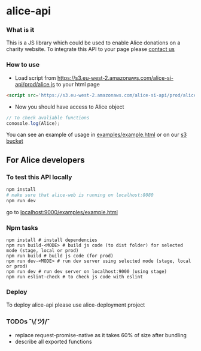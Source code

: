 # alice-api

### What is it
This is a JS library which could be used to enable Alice donations on a charity website.
To integrate this API to your page please [contact us](mailto:alice@alice.si)

### How to use
- Load script from https://s3.eu-west-2.amazonaws.com/alice-si-api/prod/alice.js to your html page
```html
<script src='https://s3.eu-west-2.amazonaws.com/alice-si-api/prod/alice.js'></script>
```
- Now you should have access to Alice object
```js
// To check avaliable functions
conosole.log(Alice);
```

You can see an example of usage in [examples/example.html](./examples/example.html) or on our [s3 bucket](https://s3.eu-west-2.amazonaws.com/alice-si-api/stage/examples/example.html)


## For Alice developers

### To test this API locally
```bash
npm install
# make sure that alice-web is running on localhost:8080
npm run dev
```
go to [localhost:9000/examples/example.html](http://localhost:9000/examples/example.html)


### Npm tasks
```
npm install # install dependencies
npm run build-<MODE> # build js code (to dist folder) for selected mode (stage, local or prod)
npm run build # build js code (for prod)
npm run dev-<MODE> # run dev server using selected mode (stage, local or prod)
npm run dev # run dev server on localhost:9000 (using stage)
npm run eslint-check # to check js code with eslint
```

### Deploy
To deploy alice-api please use alice-deployment project


### TODOs ¯\\_(ツ)_/¯
- replace request-promise-native as it takes 60% of size after bundling
- describe all exported functions